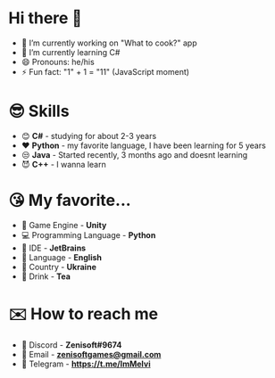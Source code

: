 # Hi there 👋

<!--
**TimurSl/TimurSl** is a ✨ _special_ ✨ repository because its `README.md` (this file) appears on your GitHub profile.

Here are some ideas to get you started:
-->


- 🔭 I’m currently working on "What to cook?" app
- 🌱 I’m currently learning C#
- 😄 Pronouns: he/his
- ⚡ Fun fact: "1" + 1 = "11" (JavaScript moment)

# 😎 Skills
 - 😊 **C#**  - studying for about 2-3 years 
 - ❤️ **Python** - my favorite language, I have been learning for 5 years 
 - 😒 **Java** - Started recently, 3 months ago and doesnt learning
 - 😈 **С++** - I wanna learn

# 😘 My favorite...

 - 👾 Game Engine - **Unity**
 - 💻 Programming Language - **Python**
 - 🤖 IDE - **JetBrains**
 - 🧐 Language - **English**
 - 💙 Country - **Ukraine**
 - 🍵 Drink - **Tea**

# ✉️ How to reach me

 - 📱 Discord - **Zenisoft#9674**
 - 📧 Email - **zenisoftgames@gmail.com**
 - 📲 Telegram - **https://t.me/ImMelvi**

